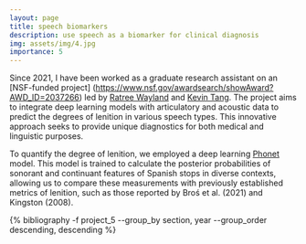 ```yaml
---
layout: page
title: speech biomarkers
description: use speech as a biomarker for clinical diagnosis
img: assets/img/4.jpg
importance: 5
---
```


Since 2021, I have been worked as a graduate research assistant on an [NSF-funded project] (https://www.nsf.gov/awardsearch/showAward?AWD_ID=2037266) led by [Ratree Wayland](https://slam.lin.ufl.edu/people/ratree-wayland/) and [Kevin Tang](https://www.kevintang.org/). The project aims to integrate deep learning models with articulatory and acoustic data to predict the degrees of lenition in various speech types. This innovative approach seeks to provide unique diagnostics for both medical and linguistic purposes.

To quantify the degree of lenition, we employed a deep learning [Phonet](https://github.com/jcvasquezc/phonet) model. This model is trained to calculate the posterior probabilities of sonorant and continuant features of Spanish stops in diverse contexts, allowing us to compare these measurements with previously established metrics of lenition, such as those reported by Broś et al. (2021) and Kingston (2008).

<div class="publications">

{% bibliography -f project_5 --group_by section, year --group_order descending, descending %}

</div>